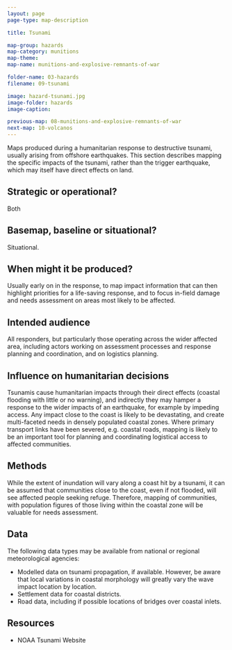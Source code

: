 ```yaml
---
layout: page
page-type: map-description

title: Tsunami

map-group: hazards
map-category: munitions
map-theme: 
map-name: munitions-and-explosive-remnants-of-war

folder-name: 03-hazards
filename: 09-tsunami

image: hazard-tsunami.jpg
image-folder: hazards
image-caption: 

previous-map: 08-munitions-and-explosive-remnants-of-war
next-map: 10-volcanos
---
```

Maps produced during a humanitarian response to destructive tsunami, usually arising from offshore earthquakes. This section describes mapping the specific impacts of the tsunami, rather than the trigger earthquake, which may itself have direct effects on land.

## Strategic or operational?

Both

## Basemap, baseline or situational?

Situational.

## When might it be produced?

Usually early on in the response, to map impact information that can then highlight priorities for a life-saving response, and to focus in-field damage and needs assessment on areas most likely to be affected.

## Intended audience

All responders, but particularly those operating across the wider affected area, including actors working on assessment processes and response planning and coordination, and on logistics planning.

## Influence on humanitarian decisions

Tsunamis cause humanitarian impacts through their direct effects \(coastal flooding with little or no warning\), and indirectly they may hamper a response to the wider impacts of an earthquake, for example by impeding access. Any impact close to the coast is likely to be devastating, and create multi-faceted needs in densely populated coastal zones. Where primary transport links have been severed, e.g. coastal roads, mapping is likely to be an important tool for planning and coordinating logistical access to affected communities.

## Methods

While the extent of inundation will vary along a coast hit by a tsunami, it can be assumed that communities close to the coast, even if not flooded, will see affected people seeking refuge. Therefore, mapping of communities, with population figures of those living within the coastal zone will be valuable for needs assessment.

## Data

The following data types may be available from national or regional meteorological agencies:
* Modelled data on tsunami propagation, if available. However, be aware that local variations in coastal morphology will greatly vary the wave impact location by location.
* Settlement data for coastal districts.
* Road data, including if possible locations of bridges over coastal inlets.

## Resources

* NOAA Tsunami Website

